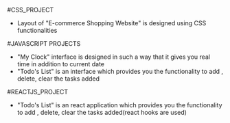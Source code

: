 #CSS_PROJECT
- Layout of "E-commerce Shopping Website" is designed using CSS functionalities 


#JAVASCRIPT PROJECTS
- "My Clock" interface is designed in such a way that it gives you real time in addition to current date
- "Todo's List" is an interface which provides you the functionality to add , delete, clear the tasks added


#REACTJS_PROJECT
- "Todo's List" is an react application which provides you the functionality to add , delete, clear the tasks added(react hooks are used)